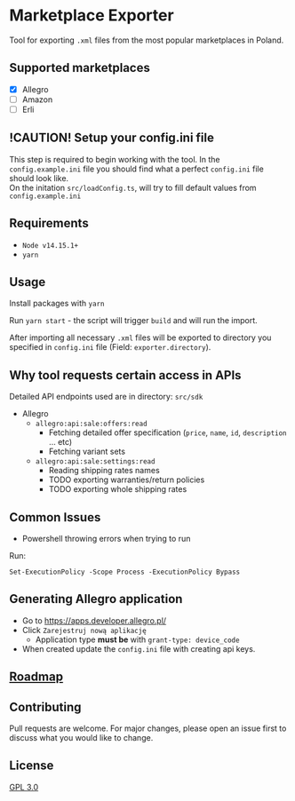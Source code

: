# Marketplace Exporter

Tool for exporting `.xml` files from the most popular marketplaces in Poland.

## Supported marketplaces

- [x] Allegro
- [ ] Amazon
- [ ] Erli

## !CAUTION! Setup your config.ini file

This step is required to begin working with the tool.
In the `config.example.ini` file you should find what a perfect `config.ini` file should look like. <br/>
On the initation `src/loadConfig.ts`, will try to fill default values from `config.example.ini`

## Requirements

- `Node v14.15.1+`
- `yarn`

## Usage

Install packages with `yarn`

Run `yarn start` - the script will trigger `build` and will run the import.

After importing all necessary `.xml` files will be exported to directory you specified in `config.ini` file (Field: `exporter.directory`).

## Why tool requests certain access in APIs

Detailed API endpoints used are in directory: `src/sdk`

- Allegro
  - `allegro:api:sale:offers:read`
    - Fetching detailed offer specification (`price`, `name`, `id`, `description` ... etc)
    - Fetching variant sets
  - `allegro:api:sale:settings:read`
    - Reading shipping rates names
    - TODO exporting warranties/return policies
    - TODO exporting whole shipping rates

## Common Issues

- Powershell throwing errors when trying to run

Run:
```
Set-ExecutionPolicy -Scope Process -ExecutionPolicy Bypass
```

## Generating Allegro application

- Go to https://apps.developer.allegro.pl/
- Click `Zarejestruj nową aplikację`
  - Application type **must be** with `grant-type: device_code`
- When created update the `config.ini` file with creating api keys.

## [Roadmap](https://github.com/d2201/marketplace-xml-exporter/issues?q=is%3Aissue+is%3Aopen+label%3Aroadmap)

## Contributing
Pull requests are welcome. For major changes, please open an issue first to discuss what you would like to change.

## License
[GPL 3.0](https://choosealicense.com/licenses/gpl-3.0)
